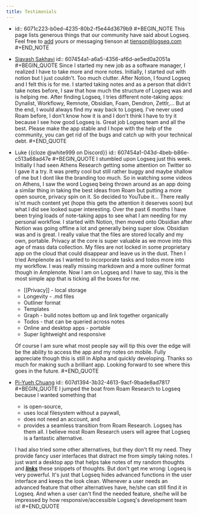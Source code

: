 ```yaml
---
title: Testimonials
---
```


- id:: 6071c223-b0ed-4235-80b2-f5e44d3679b9
  #+BEGIN_NOTE
  This page lists generous things that our community have said about Logseq. Feel free to [add](https://github.com/logseq/docs/edit/master/pages/testimonials.md) yours or messaging tienson at <tienson@logseq.com>
  #+END_NOTE
- [Siavash Sakhavi](https://github.com/ssakhavi)
  id:: 607454a1-a6a5-4356-af6d-ae5ed0a2051a
  #+BEGIN_QUOTE
  Since I started my new job as a software manager, I realized I have to take more and more notes. Initially, I started out with notion but I just couldn't. Too much clutter.
  After Notion, I found Logseq and I felt this is for me. I started taking notes and as a person that didn't take notes before, I saw that how much the structure of Logseq was and is helping me.
  After finding Logseq, I tries different note-taking apps: Dynalist, Workflowy, Remnote, Obsidian, Foam, Dendron, Zettlr,... But at the end, I would always find my way back to Logseq. I've never used Roam before, I don't know how it is and I don't think I have to try it because I see how good Logseq is.
  Great job Logseq team and all the best. Please make the app stable and I hope with the help of the community, you can get rid of the bugs and catch up with your technical debt.
  #+END_QUOTE
- Luke {{cloze @white999 on Discord}} 
  id:: 607454a1-043d-4beb-b86e-c513a68ad47e
  #+BEGIN_QUOTE
  I stumbled upon Logseq just this week. Initially I had seen Athens Research getting some attention on Twitter so I gave it a try. It was pretty cool but still rather buggy and maybe shallow of me but I dont like the branding too much. So in watching some videos on Athens, I saw the word Logseq being thrown around as an app doing a similar thing in taking the best ideas from Roam but putting a more open source, privacy spin on it. So decided to YouTube it... There really is'nt much content yet (hope this gets the attention it deserves soon) but what I did see looked super interesting. Over the past 6 months I have been trying loads of note-taking apps to see what I am needing for my personal workflow. I started with Notion, then moved onto Obsidian after Notion was going offline a lot and generally being super slow. Obsidian was and is great. I really value that the files are stored locally and my own, portable. Privacy at the core is super valuable as we move into this age of mass data collection. My files are not locked in some proprietary app on the cloud that could disappear and leave us in the dust. Then I tried Amplenote as I wanted to incorporate tasks and todos more into my workflow. I was really missing markdown and a more outliner format though in Amplenote. Now I am on Logseq and I have to say, this is the most simple app that is ticking all the boxes for me.
  - [[Privacy]] - local storage
  - Longevity - .md files
  - Outliner format
  - Templates
  - Graph - build notes bottom up and link together organically
  - Todos - that can be queried across notes
  - Online and desktop apps - portable
  - Super lightweight and responsive
  
  Of course I am sure what most people say will tip this over the edge will be the ability to access the app and my notes on mobile. Fully appreciate though this is still in Alpha and quickly developing. 
  Thanks so much for making such a brilliant app. Looking forward to see where this goes in the future.
  #+END_QUOTE
- [Pi-Yueh Chuang](https://github.com/piyueh)
  id:: 607d1394-3b32-4613-9acf-9bade8ad7817
  #+BEGIN_QUOTE
  I jumped the boat from Roam Research to Logseq because I wanted something that
  - is open-source,
  - uses local filesystem without a paywall,
  - does not need an account, and
  - provides a seamless transition from Roam Research.
  Logseq has them all. I believe most Roam Research users will agree that Logseq is a fantastic alternative.
  
  I had also tried some other alternatives, but they don't fit my need. They provide fancy user interfaces that distract me from simply taking notes. I just want a desktop app that helps take notes of my random thoughts and <u><b><i>links</i></b></u> these snippets of thoughts. But don't get me wrong: Logseq is very powerful. It's just that Logseq hides advanced functions in the user interface and keeps the look clean. Whenever a user needs an advanced feature that other alternatives have, he/she can still find it in Logseq. And when a user can't find the needed feature, she/he will be impressed by how responsive/accessible Logseq's development team is!
  #+END_QUOTE